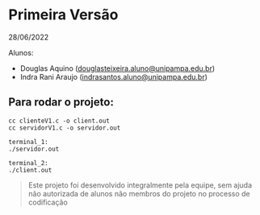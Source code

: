 
# Primeira Versão
28/06/2022

Alunos: 
- Douglas Aquino (douglasteixeira.aluno@unipampa.edu.br)
- Indra Rani Araujo (indrasantos.aluno@unipampa.edu.br)

## Para rodar o projeto: 
```
cc clienteV1.c -o client.out
cc servidorV1.c -o servidor.out

terminal_1:
./servidor.out

terminal_2:
./client.out
````

> Este projeto foi desenvolvido integralmente pela equipe, sem ajuda não autorizada de alunos não membros do projeto no processo de codificação